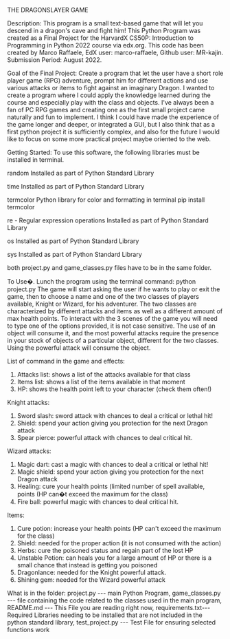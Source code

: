 THE DRAGONSLAYER GAME

Description: This program is a small text-based game that will let you descend in a dragon's cave and fight him! 
This Python Program was created as a Final Project for the HarvardX CS50P: Introduction to Programming in Python 2022 course via edx.org. This code has been created by Marco Raffaele, EdX user: marco-raffaele, Github user: MR-kajin. Submission Period: August 2022.

Goal of the Final Project: Create a program that let the user have a short role player game (RPG) adventure, prompt him for different actions and use various attacks or items to fight against an imaginary Dragon. 
I wanted to create a program where I could apply the knowledge learned during the course and especially play with the class and objects. I've always been a fan of PC RPG games and creating one as the first small project came naturally and fun to implement. 
I think I could have made the experience of the game longer and deeper, or integrated a GUI, but I also think that as a first python project it is sufficiently complex, and also for the future I would like to focus on some more practical project maybe oriented to the web. 

Getting Started: To use this software, the following libraries must be installed in terminal.

random
Installed as part of Python Standard Library

time
Installed as part of Python Standard Library

termcolor
Python library for color and formatting in terminal 
pip install termcolor

re - Regular expression operations
Installed as part of Python Standard Library

os 
Installed as part of Python Standard Library

sys
Installed as part of Python Standard Library


both project.py and game_classes.py files have to be in the same folder. 



To Use�. Lunch the program using the terminal command: python project.py
The game will start asking the user if he wants to play or exit the game, then to choose a name and one of the two classes of players available, Knight or Wizard, for his adventurer. The two classes are characterized by different attacks and items as well as a different amount of max health points.  To interact with the 3 scenes of the game you will need to type one of the options provided, it is not case sensitive. 
The use of an object will consume it, and the most powerful attacks require the presence in your stock of objects of a particular object, different for the two classes. Using the powerful attack will consume the object. 

List of command in the game and effects:
1.	Attacks list: shows a list of the attacks available for that class
2.	Items list: shows a list of the items available in that moment
3.	HP: shows the health point left to your character (check them often!)

Knight attacks:
1.	Sword slash: sword attack with chances to deal a critical or lethal hit!
2.	Shield: spend your action giving you protection for the next Dragon attack
3.	Spear pierce: powerful attack with chances to deal critical hit.

Wizard attacks:
1.	Magic dart: cast a magic with chances to deal a critical or lethal hit!
2.	Magic shield: spend your action giving you protection for the next Dragon attack
1.	Healing: cure your health points (limited number of spell available, points (HP can�t exceed the maximum for the class)
3.	Fire ball: powerful magic with chances to deal critical hit.

Items:
1.	Cure potion: increase your health points (HP can't exceed the maximum for the class)
2.	Shield: needed for the proper action (it is not consumed with the action)
3.	Herbs: cure the poisoned status and regain part of the lost HP
4.	Unstable Potion: can heals you for a large amount of HP or there is a small chance that instead is getting you poisoned
5.	Dragonlance: needed for the Knight powerful attack. 
6.	Shining gem: needed for the Wizard powerful attack

What is in the folder: project.py --- main Python Program, game_classes.py --- file containing the code related to the classes used in the main program, README.md --- This File you are reading right now, requirements.txt--- Required Libraries needing to be installed that are not included in the python standard library, test_project.py --- Test File for ensuring selected functions work

